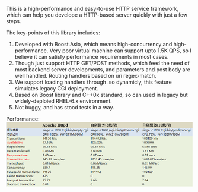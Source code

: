 
This is a high-performance and easy-to-use HTTP service framework, which can help you develope a HTTP-based server quickly with just a few steps.    

The key-points of this library includes:    
1. Developed with Boost.Asio, which means high-concurrency and high-performance. Very poor virtual machine can support upto 1.5K QPS, so I believe it can satisfy performance requirements in most cases.    
2. Though just support HTTP GET/POST methods, which feed the need of most backend server developments, and parameters and post body are well handled. Routing handlers based on uri regex-match.    
3. We support loading handlers through .so dynamicly, this feature simulates legacy CGI deployment.    
4. Based on Boost library and C++0x standard, so can used in legacy but widely-deploied RHEL-6.x environment.   
5. Not buggy, and has stood tests in a way.    

Performance:
![siege](siege.png?raw=true "siege")
